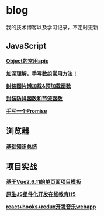 # blog
我的技术博客以及学习记录，不定时更新

## JavaScript
**[Object的常用apis](https://github.com/sanjing14/Blog/issues/1)**  

**[加深理解，手写数组常用方法！](https://github.com/sanjing14/Blog/issues/6)**  

**[封装图片懒加载&预加载函数](https://github.com/sanjing14/Blog/issues/3)**  

**[封装防抖函数和节流函数](https://github.com/sanjing14/Blog/issues/4)**

**[手写一个Promise](https://github.com/sanjing14/blog/issues/5)**

## 浏览器
**[基础知识总结](https://github.com/sanjing14/Blog/issues/2)**  

## 项目实战
**[基于Vue2.6.11的单页面项目模板](https://github.com/sanjing14/vue2-spa-template)**  

**[原生JS组件化开发在线教育H5](https://github.com/sanjing14/js-compontents-modules)**  

**[react+hooks+redux开发音乐webapp](https://github.com/sanjing14/react-hooks-music-h5)**  
